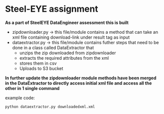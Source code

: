 # Steel-EYE assignment
<strong>As a part of SteelEYE DataEngineer assessment this is built</strong>
<ul>
<li>zipdownloader.py -> this file/module contains a method that can take an xml file containing download-link under result tag as input</li>
<li>dataextractor.py -> this file/module contains futher steps that need to be done in a class called DataExtractor that<ul> <li>unzips the zip downloaded from zipdownloader </li><li>extracts the required attributes from the xml</li><li>stores them in csv</li><li>Uploads to S3 bucket</li></ul></li>
</ul>
<strong>In further update the zipdownloader module methods have been merged in the DataExtractor to directly access initial xml file and access all the other in 1 single command</strong>

<p>example code:</p>
<code>python dataextractor.py downloadedxml.xml</code>
